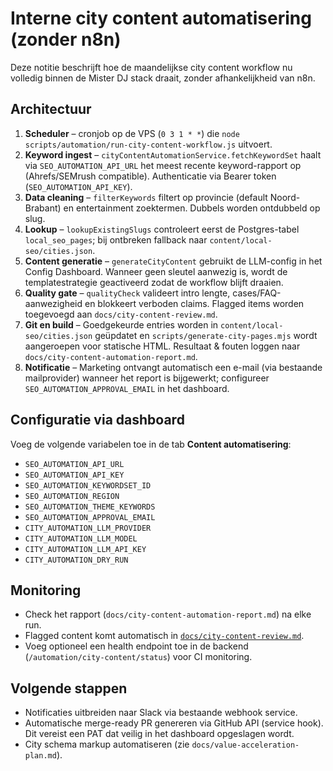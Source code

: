# Interne city content automatisering (zonder n8n)

Deze notitie beschrijft hoe de maandelijkse city content workflow nu volledig binnen de Mister DJ stack draait, zonder afhankelijkheid van n8n.

## Architectuur

1. **Scheduler** – cronjob op de VPS (`0 3 1 * *`) die `node scripts/automation/run-city-content-workflow.js` uitvoert.
2. **Keyword ingest** – `cityContentAutomationService.fetchKeywordSet` haalt via `SEO_AUTOMATION_API_URL` het meest recente keyword-rapport op (Ahrefs/SEMrush compatible). Authenticatie via Bearer token (`SEO_AUTOMATION_API_KEY`).
3. **Data cleaning** – `filterKeywords` filtert op provincie (default Noord-Brabant) en entertainment zoektermen. Dubbels worden ontdubbeld op slug.
4. **Lookup** – `lookupExistingSlugs` controleert eerst de Postgres-tabel `local_seo_pages`; bij ontbreken fallback naar `content/local-seo/cities.json`.
5. **Content generatie** – `generateCityContent` gebruikt de LLM-config in het Config Dashboard. Wanneer geen sleutel aanwezig is, wordt de templatestrategie geactiveerd zodat de workflow blijft draaien.
6. **Quality gate** – `qualityCheck` valideert intro lengte, cases/FAQ-aanwezigheid en blokkeert verboden claims. Flagged items worden toegevoegd aan `docs/city-content-review.md`.
7. **Git en build** – Goedgekeurde entries worden in `content/local-seo/cities.json` geüpdatet en `scripts/generate-city-pages.mjs` wordt aangeroepen voor statische HTML. Resultaat & fouten loggen naar `docs/city-content-automation-report.md`.
8. **Notificatie** – Marketing ontvangt automatisch een e-mail (via bestaande mailprovider) wanneer het report is bijgewerkt; configureer `SEO_AUTOMATION_APPROVAL_EMAIL` in het dashboard.

## Configuratie via dashboard

Voeg de volgende variabelen toe in de tab **Content automatisering**:

- `SEO_AUTOMATION_API_URL`
- `SEO_AUTOMATION_API_KEY`
- `SEO_AUTOMATION_KEYWORDSET_ID`
- `SEO_AUTOMATION_REGION`
- `SEO_AUTOMATION_THEME_KEYWORDS`
- `SEO_AUTOMATION_APPROVAL_EMAIL`
- `CITY_AUTOMATION_LLM_PROVIDER`
- `CITY_AUTOMATION_LLM_MODEL`
- `CITY_AUTOMATION_LLM_API_KEY`
- `CITY_AUTOMATION_DRY_RUN`

## Monitoring

- Check het rapport (`docs/city-content-automation-report.md`) na elke run.
- Flagged content komt automatisch in [`docs/city-content-review.md`](./city-content-review.md).
- Voeg optioneel een health endpoint toe in de backend (`/automation/city-content/status`) voor CI monitoring.

## Volgende stappen

- Notificaties uitbreiden naar Slack via bestaande webhook service.
- Automatische merge-ready PR genereren via GitHub API (service hook). Dit vereist een PAT dat veilig in het dashboard opgeslagen wordt.
- City schema markup automatiseren (zie `docs/value-acceleration-plan.md`).
